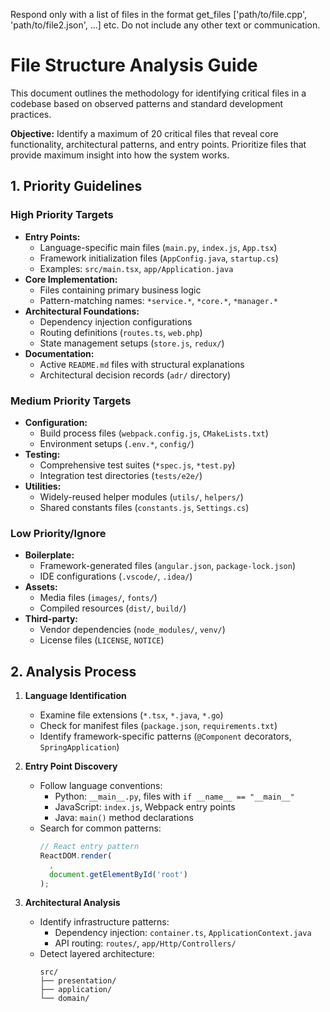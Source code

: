 Respond only with a list of files in the format get_files ['path/to/file.cpp', 'path/to/file2.json', ...] etc. 
Do not include any other text or communication.

# File Structure Analysis Guide

This document outlines the methodology for identifying critical files in a codebase based on observed patterns and standard development practices.

__Objective:__ Identify a maximum of 20 critical files that reveal core functionality, architectural patterns, and entry points. Prioritize files that provide maximum insight into how the system works.

## 1. Priority Guidelines

### High Priority Targets
- __Entry Points:__ 
    - Language-specific main files (`main.py`, `index.js`, `App.tsx`)
    - Framework initialization files (`AppConfig.java`, `startup.cs`)
    - Examples: `src/main.tsx`, `app/Application.java`
- __Core Implementation:__
    - Files containing primary business logic
    - Pattern-matching names: `*service.*`, `*core.*`, `*manager.*`
- __Architectural Foundations:__
    - Dependency injection configurations
    - Routing definitions (`routes.ts`, `web.php`)
    - State management setups (`store.js`, `redux/`)
- __Documentation:__
    - Active `README.md` files with structural explanations
    - Architectural decision records (`adr/` directory)

### Medium Priority Targets
- __Configuration:__
    - Build process files (`webpack.config.js`, `CMakeLists.txt`)
    - Environment setups (`.env.*`, `config/`)
- __Testing:__
    - Comprehensive test suites (`*spec.js`, `*test.py`)
    - Integration test directories (`tests/e2e/`)
- __Utilities:__
    - Widely-reused helper modules (`utils/`, `helpers/`)
    - Shared constants files (`constants.js`, `Settings.cs`)

### Low Priority/Ignore
- __Boilerplate:__
    - Framework-generated files (`angular.json`, `package-lock.json`)
    - IDE configurations (`.vscode/`, `.idea/`)
- __Assets:__
    - Media files (`images/`, `fonts/`)
    - Compiled resources (`dist/`, `build/`)
- __Third-party:__
    - Vendor dependencies (`node_modules/`, `venv/`)
    - License files (`LICENSE`, `NOTICE`)

## 2. Analysis Process

1. __Language Identification__
    - Examine file extensions (`*.tsx`, `*.java`, `*.go`)
    - Check for manifest files (`package.json`, `requirements.txt`)
    - Identify framework-specific patterns (`@Component` decorators, `SpringApplication`)

2. __Entry Point Discovery__
    - Follow language conventions:
        - Python: `__main__.py`, files with `if __name__ == "__main__"`
        - JavaScript: `index.js`, Webpack entry points
        - Java: `main()` method declarations
    - Search for common patterns:
        ```javascript
        // React entry pattern
        ReactDOM.render(
          ,
          document.getElementById('root')
        );
        ```

3. __Architectural Analysis__
    - Identify infrastructure patterns:
        - Dependency injection: `container.ts`, `ApplicationContext.java`
        - API routing: `routes/`, `app/Http/Controllers/`
    - Detect layered architecture:
        ```plaintext
        src/
        ├── presentation/
        ├── application/
        └── domain/
        ```